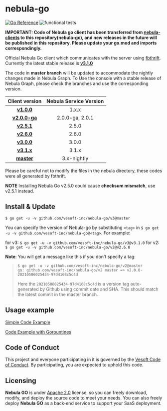 # nebula-go

[![Go Reference](https://pkg.go.dev/badge/github.com/vesoft-inc/nebula-go/v3.svg)](https://pkg.go.dev/github.com/vesoft-inc/nebula-go/v3)
![functional tests](https://github.com/vesoft-inc/nebula-go/actions/workflows/test.yaml/badge.svg)

**IMPORTANT: Code of Nebula go client has been transferred from [nebula-clients](https://github.com/vesoft-inc/nebula-clients) to this repository(nebula-go), and new releases in the future will be published in this repository.
Please update your go.mod and imports correspondingly.**

Official Nebula Go client which communicates with the server using [fbthrift](https://github.com/facebook/fbthrift/). Currently the latest stable release is **[v3.1.0](https://github.com/vesoft-inc/nebula-go/tree/release-v3.1)**

The code in **master branch** will be updated to accommodate the nightly changes made in Nebula Graph.
To Use the console with a stable release of Nebula Graph, please check the branches and use the corresponding version.

| Client version | Nebula Service Version|
|:--------------:|:-------------------:|
|   **[v1.0.0](https://github.com/vesoft-inc/nebula-go/tree/v1.0)**              |       1.x.x         |
|   **[v2.0.0-ga](https://github.com/vesoft-inc/nebula-go/tree/v2.0.0-ga)**      |       2.0.0-ga, 2.0.1    |
|   **[v2.5.1](https://github.com/vesoft-inc/nebula-go/tree/v2.5.1)**      |       2.5.0    |
|   **[v2.6.0](https://github.com/vesoft-inc/nebula-go/tree/v2.6.0)**      |       2.6.0    |
|   **[v3.0.0](https://github.com/vesoft-inc/nebula-go/tree/v3.0.0)**      |       3.0.0    |
|   **[v3.1.x](https://github.com/vesoft-inc/nebula-go/tree/v3.1.0)**      |       3.1.x    |
|   **[master](https://github.com/vesoft-inc/nebula-go/tree/master)**     |       3.x-nightly |

Please be careful not to modify the files in the nebula directory, these codes were all generated by fbthrift.

**NOTE** Installing Nebula Go v2.5.0 could cause **checksum mismatch**, use v2.5.1 instead.

## Install & Update

```shell
$ go get -u -v github.com/vesoft-inc/nebula-go/v3@master
```

You can specify the version of Nebula-go by substituting `<tag>` in `$ go get -u -v github.com/vesoft-inc/nebula-go@<tag>`.
For example:

  for v3: `$ go get -u -v github.com/vesoft-inc/nebula-go/v3@v3.1.0`
  for v2: `$ go get -u -v github.com/vesoft-inc/nebula-go/v2@v2.6.0`

**Note**: You will get a message like this if you don't specify a tag:

> ```shell
> $ go get -u -v github.com/vesoft-inc/nebula-go/v2@master
> go: github.com/vesoft-inc/nebula-go/v2 master => v2.0.0-20210506025434-97d4168c5c4d
> ```
>
> Here the `20210506025434-97d4168c5c4d` is a version tag auto-generated by Github using commit date and SHA.
> This should match the latest commit in the master branch.

## Usage example

[Simple Code Example](https://github.com/vesoft-inc/nebula-go/tree/master/basic_example/graph_client_basic_example.go)

[Code Example with Gorountines](https://github.com/vesoft-inc/nebula-go/tree/master/gorountines_example/graph_client_goroutines_example.go)

## Code of Conduct

This project and everyone participating in it is governed by the 
[Vesoft Code of Conduct](CODE_OF_CONDUCT.md). By participating, you are 
expected to uphold this code.

## Licensing

**Nebula GO** is under [Apache 2.0](https://www.apache.org/licenses/LICENSE-2.0) license, so you can freely download, modify, and deploy the source code to meet your needs. You can also freely deploy **Nebula GO** as a back-end service to support your SaaS deployment.
